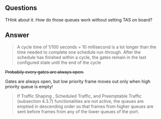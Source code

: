 ## Questions

THink about it. How do those queues work without setting TAS on board?

## Answer

> A cycle time of 1/100 seconds = 10 millisecond is a lot longer than the time needed to complete one schedule
run-through. After the schedule has finished within a cycle, the gates remain in the last configured state until
the end of the cycle

~~Probabily every gates are always open.~~

Gates are always open, but low priority frame moves out only when high priority queue is empty!

> If Traffic Shaping , Scheduled Traffic, and Preemptable Traffic (subsection 4.3.7) functionalities are not active, the queues are emptied in descending order so that frames from higher queues are sent before frames from any of the lower queues of the port.